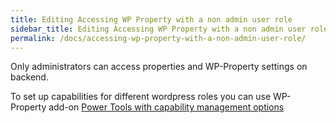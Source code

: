 ```yaml
---
title: Editing Accessing WP Property with a non admin user role
sidebar_title: Editing Accessing WP Property with a non admin user role
permalink: /docs/accessing-wp-property-with-a-non-admin-user-role/
---
```


Only administrators can access properties and WP-Property settings on backend.  

To set up capabilities for different wordpress roles you can use WP-Property add-on [Power Tools with capability management options](https://wp-property.github.io/addons/power-tools/)